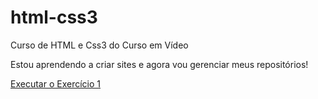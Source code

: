 # html-css3
 Curso de HTML e Css3 do Curso em Vídeo

 Estou aprendendo a criar sites e agora vou gerenciar meus repositórios!

 <a href="https://EsterTavares2024.github.io/html-css/Módulo1/001/index.html"> Executar o Exercício 1 </a>
